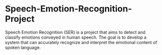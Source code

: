 # Speech-Emotion-Recognition-Project
 Speech Emotion Recognition (SER) is a project that aims to detect and classify emotions conveyed in human speech. The goal is to develop a system that can accurately recognize and interpret the emotional content of spoken language.
